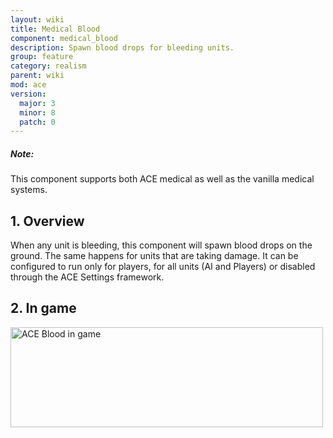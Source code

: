 ```yaml
---
layout: wiki
title: Medical Blood
component: medical_blood
description: Spawn blood drops for bleeding units.
group: feature
category: realism
parent: wiki
mod: ace
version:
  major: 3
  minor: 8
  patch: 0
---
```


<div class="panel callout">
    <h5>Note:</h5>
    <p>This component supports both ACE medical as well as the vanilla medical systems.</p>
</div>

## 1. Overview

When any unit is bleeding, this component will spawn blood drops on the ground. The same happens for units that are taking damage. It can be configured to run only for players, for all units (AI and Players) or disabled through the ACE Settings framework.

## 2. In game

<img src="{{ site.baseurl }}/img/wiki/feature/ace_blood_screen.webp" width="500" height="160" alt="ACE Blood in game" />
